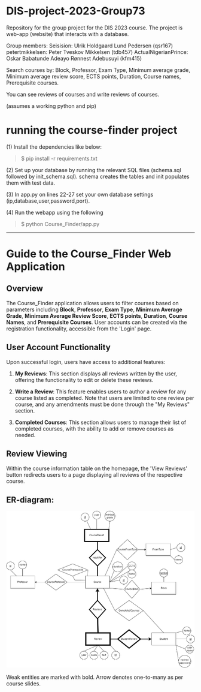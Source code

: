 # DIS-project-2023-Group73
Repository for the group project for the DIS 2023 course. The project is  web-app (website) that interacts with a database.

Group members:
Seisision: Ulrik Holdgaard Lund Pedersen (qsr167) 
petertmikkelsen: Peter Tveskov Mikkelsen (tdb457)
ActualNigerianPrince: Oskar Babatunde Adeayo Rønnest Adebusuyi (kfm415)

Search courses by: 
Block, Professor, Exam Type, Minimum average grade, Minimum average review score, ECTS points, Duration, Course names, Prerequisite courses.

You can see reviews of courses and write reviews of courses.

(assumes a working python and pip)

# running the course-finder project

(1) Install the dependencies like below:
>$ pip install -r requirements.txt

(2) Set up your database by running the relevant SQL files (schema.sql followed by init_schema.sql). schema creates the tables and init populates them with test data.


(3) In app.py on lines 22-27 set your own database settings (ip,database,user,password,port).

(4) Run the webapp using the following
>$ python Course_Finder/app.py


------------------------------------------------------------------------------------------------------------------------------------------------------
# Guide to the Course_Finder Web Application

## Overview

The Course_Finder application allows users to filter courses based on parameters including **Block**, **Professor**, **Exam Type**, **Minimum Average Grade**, **Minimum Average Review Score**, **ECTS points**, **Duration**, **Course Names**, and **Prerequisite Courses**. User accounts can be created via the registration functionality, accessible from the 'Login' page. 

## User Account Functionality

Upon successful login, users have access to additional features:

1. **My Reviews**: This section displays all reviews written by the user, offering the functionality to edit or delete these reviews.

2. **Write a Review**: This feature enables users to author a review for any course listed as completed. Note that users are limited to one review per course, and any amendments must be done through the "My Reviews" section.

3. **Completed Courses**: This section allows users to manage their list of completed courses, with the ability to add or remove courses as needed.

## Review Viewing

Within the course information table on the homepage, the 'View Reviews' button redirects users to a page displaying all reviews of the respective course.

## ER-diagram:
![](ER_diagram.png)

Weak entities are marked with bold. Arrow denotes one-to-many as per course slides.


